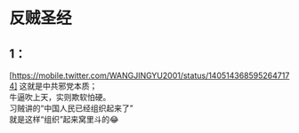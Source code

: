 # 反贼圣经

## 1：
[https://mobile.twitter.com/WANGJINGYU2001/status/1405143685952647174]
这就是中共邪党本质；  
牛逼吹上天，实则欺软怕硬。  
习贼讲的“中国人民已经组织起来了”  
就是这样“组织”起来窝里斗的😂
